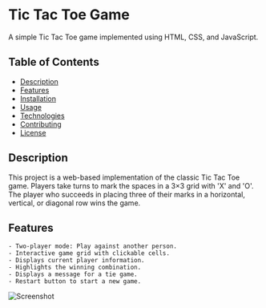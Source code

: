 # Tic Tac Toe Game

A simple Tic Tac Toe game implemented using HTML, CSS, and JavaScript.

## Table of Contents

- [Description](#description)
- [Features](#features)
- [Installation](#installation)
- [Usage](#usage)
- [Technologies](#technologies)
- [Contributing](#contributing)
- [License](#license)

## Description

This project is a web-based implementation of the classic Tic Tac Toe game. Players take turns to mark the spaces in a 3×3 grid with 'X' and 'O'. The player who succeeds in placing three of their marks in a horizontal, vertical, or diagonal row wins the game.

## Features
```
- Two-player mode: Play against another person.
- Interactive game grid with clickable cells.
- Displays current player information.
- Highlights the winning combination.
- Displays a message for a tie game.
- Restart button to start a new game.
```
![Screenshot](https://github.com/sabyasachimohapatra/tic-tac-toe/assets/153741349/5d48fd08-70c4-4022-8d7c-dc312356ba9b)

